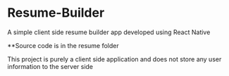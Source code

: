 # Resume-Builder
A simple client side resume builder app developed using React Native

**Source code is in the resume folder

This project is purely a client side application and does not store any user information  to the server side
